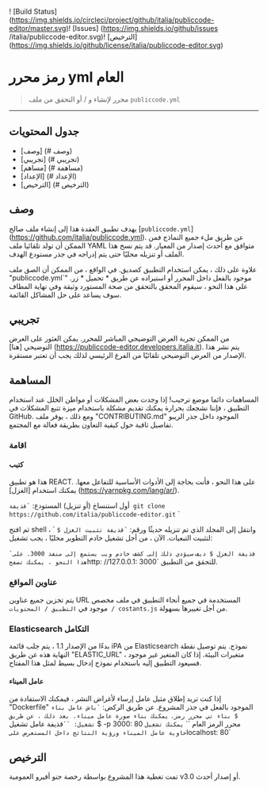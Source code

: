 
! [Build Status] (https://img.shields.io/circleci/project/github/italia/publiccode-editor/master.svg)! [Issues] (https://img.shields.io/github/issues /italia/publiccode-editor.svg)! [الترخيص] (https://img.shields.io/github/license/italia/publiccode-editor.svg)
# رمز محرر yml العام
> محرر لإنشاء و / أو التحقق من ملف `publiccode.yml`

---

## جدول المحتويات

- [وصف] (# وصف)
- [تجريبي] (# تجريبي)
- [مساهم] (# مساهمة)
- [الإعداد] (# الإعداد)
- [الترخيص] (# الترخيص)


## وصف

يهدف تطبيق العقدة هذا إلى إنشاء ملف صالح [`publiccode.yml`] (https://github.com/italia/publiccode.yml).
عن طريق ملء جميع النماذج فمن الممكن أن تولد تلقائيا
ملف YAML متوافق مع أحدث إصدار من المعيار.
قد يتم نسخ هذا الملف أو تنزيله محليًا حتى يتم إدراجه في
جذر مستودع الهدف.

علاوة على ذلك ، يمكن استخدام التطبيق كصديق. في الواقع ، من الممكن أن
الصق ملف "publiccode.yml`" موجود بالفعل داخل المحرر أو استيراده
عن طريق * تحميل * زر. على هذا النحو ، سيقوم المحقق بالتحقق من صحة المستورد
وثيقة وفي نهاية المطاف سوف يساعد على حل المشاكل القائمة.

## تجريبي

من الممكن تجربة العرض التوضيحي المباشر للمحرر.
يمكن العثور على العرض التوضيحي [هنا] (https://publiccode-editor.developers.italia.it).
يتم نشر هذا الإصدار من العرض التوضيحي تلقائيًا من الفرع الرئيسي لذلك
يجب أن تعتبر مستقرة.


## المساهمة

المساهمات دائما موضع ترحيب!
إذا وجدت بعض المشكلات أو مواطن الخلل عند استخدام التطبيق ، فإننا نشجعك بحرارة
يمكنك تقديم مشكلة باستخدام ميزة تتبع المشكلات في GitHub.
ومع ذلك ، يوفر ملف "CONTRIBUTING.md" الموجود داخل جذر الريبو تفاصيل ثاقبة حول كيفية التعاون بطريقة فعالة مع المجتمع.

### اقامة
#### كتيب
هذا هو تطبيق REACT. على هذا النحو ، فأنت بحاجة إلى الأدوات الأساسية للتفاعل معها.
يمكنك استخدام [الغزل] (https://yarnpkg.com/lang/ar/).

أول استنساخ (أو تنزيل) المستودع:
`` `قذيفة
git clone https://github.com/italia/publiccode-editor.git
`` `

ثم افتح shell ، وانتقل إلى المجلد الذي تم تنزيله حديثًا ورقم:
`` `قذيفة
تثبيت الغزل $
`` `
لتثبيت التبعيات.
الآن ، من أجل تشغيل خادم التطوير محليًا ، يجب تشغيل:

`` `قذيفة
الغزل $ ديف
`` `
سيؤدي ذلك إلى كشف خادم ويب يستمع إلى منفذ 3000.
على هذا النحو ، يمكنك تصفح `http: //127.0.0.1: 3000` للتحقق من التطبيق.

### عناوين المواقع
يتم تخزين جميع عناوين URL المستخدمة في جميع أنحاء التطبيق في ملف مخصص موجود في
`التطبيق / المحتويات / costants.js` من أجل تغييرها بسهولة.

### Elasticsearch التكامل
بدءًا من الإصدار 1.1 ، يتم جلب قائمة iPA من Elasticsearch
نموذج. يتم توصيل نقطة النهاية هذه عن طريق "ELASTIC_URL"
متغيرات البيئة. إذا كان المتغير غير موجود ، فسيعود التطبيق إليه
باستخدام نموذج إدخال بسيط لمثل هذا المفتاح.

#### عامل الميناء
إذا كنت تريد إطلاق مثيل عامل إرساء لأغراض النشر ، فيمكنك الاستفادة من "Dockerfile" الموجود بالفعل في جذر المشروع.
عن طريق الركض:
`` `باش
عامل بناء $ بناء تي محرر رمز.
`` `
يمكنك بناء صورة عامل ميناء. بعد ذلك ، عن طريق تشغيل:
`` `قذيفة
عامل تشغيل $ -p 3000: 80 محرر الرمز العام
`` `
يمكنك تشغيل حاوية عامل الميناء ورؤية النتائج داخل المستعرض على `localhost: 80`

## الترخيص
تمت تغطية هذا المشروع بواسطة رخصة جنو أفيرو العمومية v3.0 أو إصدار أحدث.
